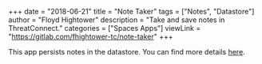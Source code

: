 +++
date = "2018-06-21"
title = "Note Taker"
tags = ["Notes", "Datastore"]
author = "Floyd Hightower"
description = "Take and save notes in ThreatConnect."
categories = ["Spaces Apps"]
viewLink = "https://gitlab.com/fhightower-tc/note-taker"
+++

This app persists notes in the datastore. You can find more details [here](https://gitlab.com/fhightower-tc/note-taker).
